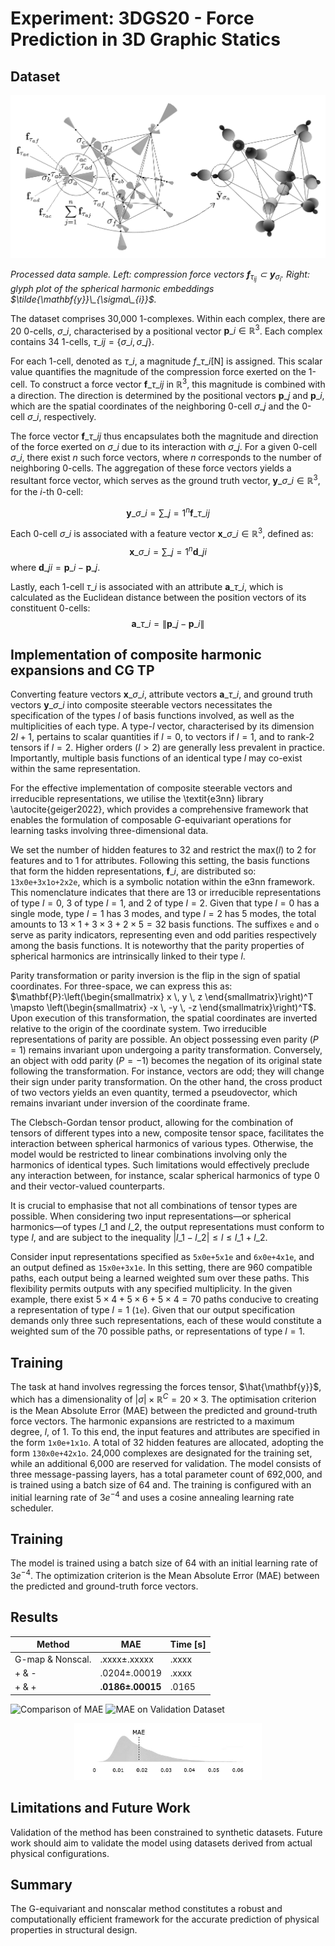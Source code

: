 
# Experiment: 3DGS20 - Force Prediction in 3D Graphic Statics

## Dataset

<div align="center">
  <img src="img/3d_graphic_statics_data_example_prepro-annot-v3.png" width="600">
</div>

*Processed data sample. Left: compression force vectors $`\mathbf{f}_{\tau_{ij}} \subset \mathbf{y}_{\sigma_i}`$. Right: glyph plot of the spherical harmonic embeddings $`\tilde{\mathbf{y}}\_{\sigma\_{i}}`$.*

The dataset comprises 30,000 $1$-complexes. Within each complex, there are 20 $0$-cells, $\sigma\_i$, characterised by a positional vector $\mathbf{p}\_i \in \mathbb{R}^3$. Each complex contains 34 $1$-cells, $\tau\_{ij} = \{\sigma\_i,\sigma\_j\}$.

For each 1-cell, denoted as $\tau\_i$, a magnitude $f\_{\tau\_i} [\text{N}]$ is assigned. This scalar value quantifies the magnitude of the compression force exerted on the 1-cell. To construct a force vector $\mathbf{f}\_{\tau\_{ij}}$ in $\mathbb{R}^3$, this magnitude is combined with a direction. The direction is determined by the positional vectors $\mathbf{p}\_j$ and $\mathbf{p}\_i$, which are the spatial coordinates of the neighboring 0-cell $\sigma\_j$ and the 0-cell $\sigma\_i$, respectively.

The force vector $\mathbf{f}\_{\tau\_{ij}}$ thus encapsulates both the magnitude and direction of the force exerted on $\sigma\_i$ due to its interaction with $\sigma\_j$. For a given 0-cell $\sigma\_i$, there exist $n$ such force vectors, where $n$ corresponds to the number of neighboring 0-cells. The aggregation of these force vectors yields a resultant force vector, which serves as the ground truth vector, $\mathbf{y}\_{\sigma\_i} \in \mathbb{R}^3$, for the $i$-th 0-cell:

$$\mathbf{y}\_{\sigma\_i} = \sum\_{j=1}^{n} \mathbf{f}\_{\tau\_{ij}}$$

Each $0$-cell $\sigma\_i$ is associated with a feature vector $\mathbf{x}\_{\sigma\_i} \in \mathbb{R}^3$, defined as:
$$\mathbf{x}\_{\sigma\_i} = \sum\_{j=1}^{n} \mathbf{d}\_{ji}$$
where $\mathbf{d}\_{ji} = \mathbf{p}\_i - \mathbf{p}\_j$.

Lastly, each $1$-cell $\tau\_{i}$ is associated with an attribute $\mathbf{a}\_{\tau\_i}$, which is calculated as the Euclidean distance between the position vectors of its constituent $0$-cells:
$$\mathbf{a}\_{\tau\_i} = \lVert \mathbf{p}\_j - \mathbf{p}\_i \rVert$$

## Implementation of composite harmonic expansions and CG TP

Converting feature vectors $\mathbf{x}\_{\sigma\_i}$, attribute vectors $\mathbf{a}\_{\tau\_i}$, and ground truth vectors $\mathbf{y}\_{\sigma\_i}$ into composite steerable vectors necessitates the specification of the types $l$ of basis functions involved, as well as the multiplicities of each type. 
A type-$l$ vector, characterised by its dimension $2l+1$, pertains to scalar quantities if $l=0$, to vectors if $l=1$, and to rank-2 tensors if $l=2$. Higher orders ($l > 2$) are generally less prevalent in practice. Importantly, multiple basis functions of an identical type $l$ may co-exist within the same representation. 

For the effective implementation of composite steerable vectors and irreducible representations, we utilise the \textit{e3nn} library \autocite{geiger2022}, which provides a comprehensive framework that enables the formulation of composable $G$-equivariant operations for learning tasks involving three-dimensional data.

We set the number of hidden features to 32 and restrict the $\text{max}(l)$ to 2 for features and to 1 for attributes. Following this setting, the basis functions that form the hidden representations, $\mathbf{f}\_i$, are distributed so: `13x0e+3x1o+2x2e`, which is a symbolic notation within the e3nn framework. This nomenclature indicates that there are 13 or irreducible representations of type $l=0$, 3 of type $l=1$, and 2 of type $l=2$. Given that type $l=0$ has a single mode, type $l=1$ has 3 modes, and type $l=2$ has 5 modes, the total amounts to $13\times1 + 3\times3 + 2\times5 = 32$ basis functions. 
The suffixes `e` and `o` serve as parity indicators, representing even and odd parities respectively among the basis functions. It is noteworthy that the parity properties of spherical harmonics are intrinsically linked to their type $l$.

Parity transformation or parity inversion is the flip in the sign of spatial coordinates. For three-space, we can express this as:
$`\mathbf{P}:\left(\begin{smallmatrix} x \, y \, z \end{smallmatrix}\right)^T \mapsto \left(\begin{smallmatrix} -x \, -y \, -z \end{smallmatrix}\right)^T`$. 
Upon execution of this transformation, the spatial coordinates are inverted relative to the origin of the coordinate system. 
Two irreducible representations of parity are possible. An object possessing even parity ($P=1$) remains invariant upon undergoing a parity transformation. Conversely, an object with odd parity ($P=-1$) becomes the negation of its original state following the transformation. 
For instance, vectors are odd; they will change their sign under parity transformation. 
On the other hand, the cross product of two vectors yields an even quantity, termed a pseudovector, which remains invariant under inversion of the coordinate frame.


The Clebsch-Gordan tensor product, allowing for the combination of tensors of different types into a new, composite tensor space, facilitates the interaction between spherical harmonics of various types. Otherwise, the model would be restricted to linear combinations involving only the harmonics of identical types. Such limitations would effectively preclude any interaction between, for instance, scalar spherical harmonics of type 0 and their vector-valued counterparts. 

It is crucial to emphasise that not all combinations of tensor types are possible. When considering two input representations—or spherical harmonics—of types $l\_1$ and $l\_2$, the output representations must conform to type $l$, and are subject to the inequality $|l\_1 - l\_2| \leq l \leq l\_1 + l\_2$.

Consider input representations specified as `5x0e+5x1e` and `6x0e+4x1e`, and an output defined as `15x0e+3x1e`. In this setting, there are 960 compatible paths, each output being a learned weighted sum over these paths. This flexibility permits outputs with any specified multiplicity. In the given example, there exist $5 \times 4 + 5 \times 6 + 5 \times 4 = 70$ paths conducive to creating a representation of type $l=1$ (`1e`). Given that our output specification demands only three such representations, each of these would constitute a weighted sum of the 70 possible paths, or representations of type $l=1$.


## Training

The task at hand involves regressing the forces tensor, $\hat{\mathbf{y}}$, which has a dimensionality of $|\sigma| \times \mathbb{R}^C = 20 \times 3$. The optimisation criterion is the Mean Absolute Error (MAE) between the predicted and ground-truth force vectors. 
The harmonic expansions are restricted to a maximum degree, $l$, of 1. To this end, the input features and attributes are specified in the form `1x0e+1x1o`. A total of 32 hidden features are allocated, adopting the form `130x0e+42x1o`. 
24,000 complexes are designated for the training set, while an additional 6,000 are reserved for validation. The model consists of three message-passing layers, has a total parameter count of 692,000, and is trained using a batch size of 64 and. 
The training is configured with an initial learning rate of $3e^{-4}$ and uses a cosine annealing learning rate scheduler. 



## Training

The model is trained using a batch size of 64 with an initial learning rate of $3e^{-4}$. The optimization criterion is the Mean Absolute Error (MAE) between the predicted and ground-truth force vectors.

## Results

| Method | MAE | Time [s] |
|--------|-----|----------|
| G-map & Nonscal. | .xxxx±.xxxxx | .xxxx |
| + & - | .0204±.00019 | .xxxx |
| + & + | **.0186±.00015** | .0165 |

![Comparison of MAE](img/mp-steer-non-steer-comparison.png)
![MAE on Validation Dataset](img/mae-sh-sample-v3-upscaled-bw.png)

<div align="center">
  <img src="img/3dgs20-complex-level-mae-density.png" width="300">
</div>



## Limitations and Future Work

Validation of the method has been constrained to synthetic datasets. Future work should aim to validate the model using datasets derived from actual physical configurations.

## Summary

The G-equivariant and nonscalar method constitutes a robust and computationally efficient framework for the accurate prediction of physical properties in structural design.

